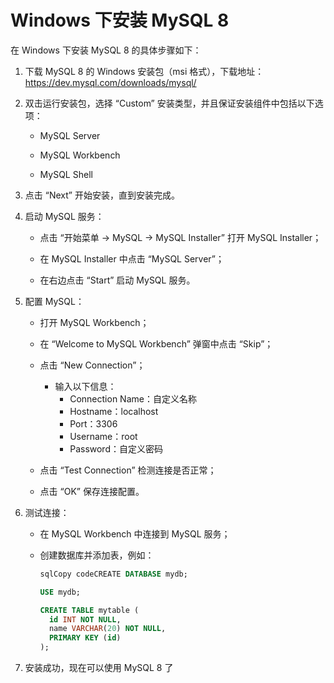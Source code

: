  # Windows 下安装 MySQL 8 

在 Windows 下安装 MySQL 8 的具体步骤如下：

1. 下载 MySQL 8 的 Windows 安装包（msi 格式），下载地址：https://dev.mysql.com/downloads/mysql/

2. 双击运行安装包，选择 “Custom” 安装类型，并且保证安装组件中包括以下选项：

   - MySQL Server

   - MySQL Workbench

   - MySQL Shell

3. 点击 “Next” 开始安装，直到安装完成。

4. 启动 MySQL 服务：

   - 点击 “开始菜单 -> MySQL -> MySQL Installer” 打开 MySQL Installer；

   - 在 MySQL Installer 中点击 “MySQL Server”；

   - 在右边点击 “Start” 启动 MySQL 服务。

5. 配置 MySQL：

   - 打开 MySQL Workbench；

   - 在 “Welcome to MySQL Workbench” 弹窗中点击 “Skip”；

   - 点击 “New Connection”；
     - 输入以下信息：
       - Connection Name：自定义名称
       - Hostname：localhost
       - Port：3306
       - Username：root
       - Password：自定义密码

   - 点击 “Test Connection” 检测连接是否正常；

   - 点击 “OK” 保存连接配置。

6. 测试连接：

   - 在 MySQL Workbench 中连接到 MySQL 服务；

   - 创建数据库并添加表，例如：

     ```sql
     sqlCopy codeCREATE DATABASE mydb;
     
     USE mydb;
     
     CREATE TABLE mytable (
       id INT NOT NULL,
       name VARCHAR(20) NOT NULL,
       PRIMARY KEY (id)
     );
     ```

7. 安装成功，现在可以使用 MySQL 8 了